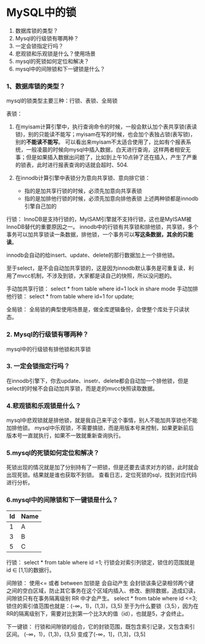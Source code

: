 # MySQL中的锁
1. 数据库锁的类型？
2. Mysql的行级锁有哪两种？
3. 一定会锁指定行吗？
4. 悲观锁和乐观锁是什么？使用场景
5. mysql的死锁如何定位和解决？
6. mysql中的间隙锁和下一键锁是什么？


### 1、数据库锁的类型？
mysql的锁类型主要三种：行锁、表锁、全局锁

表锁：
1. 在myisam计算引擎中，执行查询命令的时候，一般会默认加个表共享锁(表读锁)，别的只能读不能写；myisam在写的时候，也会加个表独占锁(表写锁)，别的**不能读不能写**。
可以看出来myisam不太适合使用了，比如有个报表系统，一般凌晨的时候向mysql中插入数据，白天进行查询，这样两者相安无事；但是如果插入数据出问题了，比如到上午10点钟了还在插入，产生了严重的锁表，此时进行报表查询的话就会超时、504.

2. 在innodb计算引擎中表锁分为意向共享锁、意向排它锁：
    * 指的是加共享行锁的时候，必须先加意向共享表锁
    * 指的是加排他行锁的时候，必须先加意向排他表锁
    上述两种锁都是innodb引擎自己加的


行锁：
InnoDB是支持行锁的，MyISAM引擎就不支持行锁，这也是MyISAM被InnoDB替代的重要原因之一。
innodb中的行锁有共享锁和排他锁，共享锁，多个事务可以加共享锁读一条数据，排他锁，一个事务可以**写这条数据，其余的只能读**。

innodb会自动的给insert、update、delete的那行数据加上一个排他锁。

至于select，是不会自动加共享锁的，这是因为innodb默认事务是可重复读，利用了mvcc机制，不涉及到锁，大家都是读自己的快照，所以没问题的。

手动加共享行锁： select * from table where id=1 lock in share mode
手动加排他行锁： select * from table where id=1 for update;


全局锁：
全局锁的典型使用场景是，做全库逻辑备份，会使整个库处于只读状态。


### 2. Mysql的行级锁有哪两种？
mysql中的行级锁有排他锁和共享锁


### 3. 一定会锁指定行吗？
在innodb引擎下，你去update、insetr、delete都会自动加一个排他锁，但是select的时候不会自动加共享锁，而是走的mvcc快照读取数据。

### 4.悲观锁和乐观锁是什么？
mysql中悲观锁就是排他锁，就是我自己来干这个事情，别人不能加共享锁也不能加排他锁。
mysql中乐观锁，不需要搞锁，而是用版本号来控制，如果更新前后版本号一直就执行，如果不一致就重新查询执行。

### 5.mysql的死锁如何定位和解决？
死锁出现的情况就是加了分别持有了一把锁，但是还要去请求对方的锁，此时就会出现死锁。结果就是谁也获取不到锁。
查看日志，定位死锁的sql，找到对应代码进行分析。


### 6.mysql中的间隙锁和下一键锁是什么？

| Id | Name |
|----|------|
| 1  | A    |
| 3  | B    |
| 5  | C    |


行锁：
select * from table where id =1;
行锁会对索引列锁定，锁住的范围就是 id ∈ [1,1]的数据行。

间隙锁： 使用<= 或者 between 加锁是 会自动产生
会封锁该条记录相邻两个键之间的空白区域，防止其它事务在这个区域内插入、修改、删除数据，造成幻读，间隙锁只有在事务隔离级别 RR 中才会产生。
select * from table where id <=3;
锁住的索引值范围也就是：(-∞，1)，(1,3)，(3,5)
至于为什么要锁（3,5），因为在RR的隔离级别下，需要对比到第一个比3大的值（id），也就是5，才会终止。

下一键锁：
行锁和间隙锁的组合，它的封锁范围，既包含索引记录，又包含索引区间。
(-∞，1)，(1,3)，(3,5) 变成了(-∞，1]，(1,3]，(3,5]




